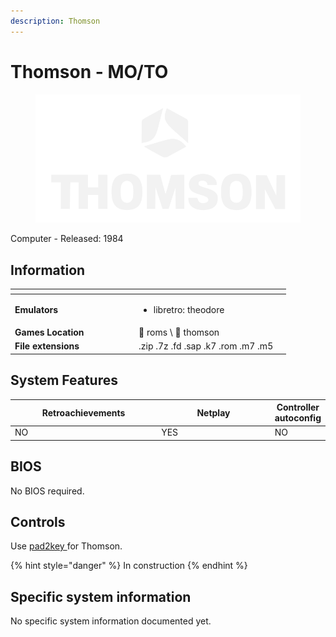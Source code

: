 ```yaml
---
description: Thomson
---
```


# Thomson - MO/TO

<div align="left">

<figure><picture><source srcset="https://raw.githubusercontent.com/fabricecaruso/es-theme-carbon/91d85c7849cc550b0cac4e75cb8e0923d3b61b5e/art/logos/thomson-w.svg" media="(prefers-color-scheme: dark)"><img src="https://raw.githubusercontent.com/fabricecaruso/es-theme-carbon/52ff37c9e265587d006945a2ba695b5a962b3a3d/art/logos/thomson.svg" alt=""></picture><figcaption></figcaption></figure>

</div>

Computer - Released: 1984

## Information

<table data-header-hidden><thead><tr><th width="184"></th><th></th><th data-hidden></th></tr></thead><tbody><tr><td><strong>Emulators</strong></td><td><ul><li>libretro: theodore</li></ul></td><td></td></tr><tr><td><strong>Games Location</strong></td><td><span data-gb-custom-inline data-tag="emoji" data-code="1f4c1">📁</span> roms \ <span data-gb-custom-inline data-tag="emoji" data-code="1f4c2">📂</span> thomson</td><td></td></tr><tr><td><strong>File extensions</strong></td><td>.zip .7z .fd .sap .k7 .rom .m7 .m5</td><td></td></tr></tbody></table>

## System Features

<table><thead><tr><th width="245">Retroachievements</th><th width="200">Netplay</th><th>Controller autoconfig</th></tr></thead><tbody><tr><td>NO</td><td>YES</td><td>NO</td></tr></tbody></table>

## BIOS

No BIOS required.

## Controls

Use [pad2key ](../../../../en/controllers/pad2key.md)for Thomson.

{% hint style="danger" %}
In construction
{% endhint %}

## Specific system information

No specific system information documented yet.

